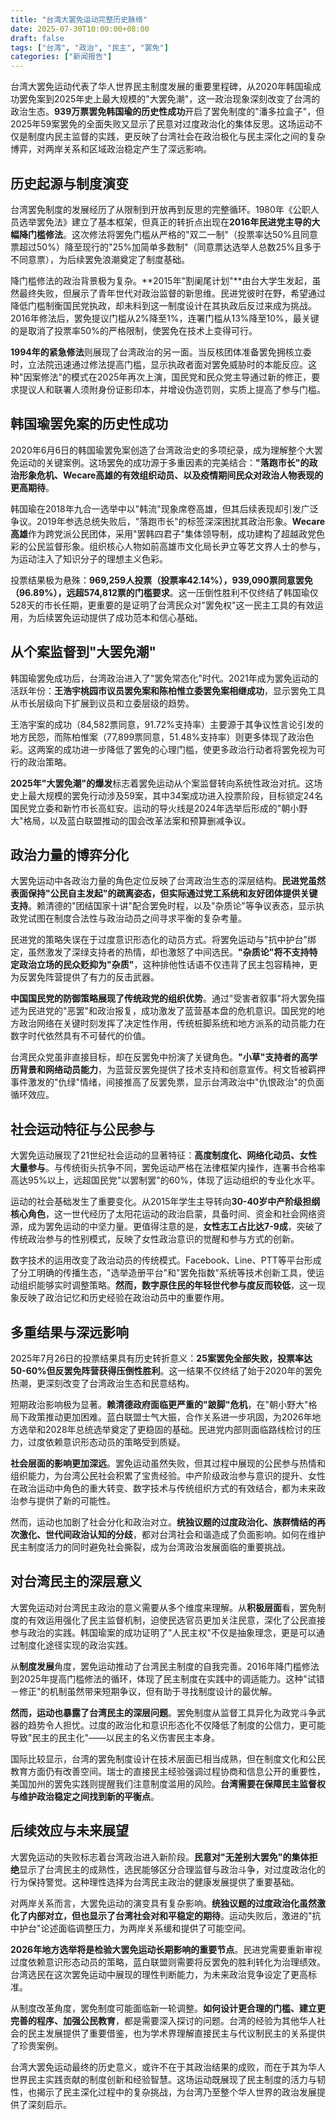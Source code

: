```yaml
---
title: "台湾大罢免运动完整历史脉络"
date: 2025-07-30T10:00:00+08:00
draft: false
tags: ["台湾", "政治", "民主", "罢免"]
categories: ["新闻报告"]
---
```


台湾大罢免运动代表了华人世界民主制度发展的重要里程碑，从2020年韩国瑜成功罢免案到2025年史上最大规模的"大罢免潮"，这一政治现象深刻改变了台湾的政治生态。**939万票罢免韩国瑜的历史性成功**开启了罢免制度的"潘多拉盒子"，但2025年59案罢免的全面失败又显示了民意对过度政治化的集体反思。这场运动不仅是制度内民主监督的实践，更反映了台湾社会在政治极化与民主深化之间的复杂博弈，对两岸关系和区域政治稳定产生了深远影响。

## 历史起源与制度演变

台湾罢免制度的发展经历了从限制到开放再到反思的完整循环。1980年《公职人员选举罢免法》建立了基本框架，但真正的转折点出现在**2016年民进党主导的大幅降门槛修法**。这次修法将罢免门槛从严格的"双二一制"（投票率达50%且同意票超过50%）降至现行的"25%加简单多数制"（同意票达选举人总数25%且多于不同意票），为后续罢免浪潮奠定了制度基础。

降门槛修法的政治背景极为复杂。**2015年"割阑尾计划"**由台大学生发起，虽然最终失败，但展示了青年世代对政治监督的新思维。民进党彼时在野，希望通过降低门槛制衡国民党执政，却未料到这一制度设计在其执政后反过来成为挑战。2016年修法后，罢免提议门槛从2%降至1%，连署门槛从13%降至10%，最关键的是取消了投票率50%的严格限制，使罢免在技术上变得可行。

**1994年的紧急修法**则展现了台湾政治的另一面。当反核团体准备罢免拥核立委时，立法院迅速通过修法提高门槛，显示执政者面对罢免威胁时的本能反应。这种"因案修法"的模式在2025年再次上演，国民党和民众党主导通过新的修正，要求提议人和联署人须附身份证影印本，并增设伪造罚则，实质上提高了参与门槛。

## 韩国瑜罢免案的历史性成功

2020年6月6日的韩国瑜罢免案创造了台湾政治史的多项纪录，成为理解整个大罢免运动的关键案例。这场罢免的成功源于多重因素的完美结合：**"落跑市长"的政治形象危机、Wecare高雄的有效组织动员、以及疫情期间民众对政治人物表现的更高期待**。

韩国瑜在2018年九合一选举中以"韩流"现象席卷高雄，但其后续表现却引发广泛争议。2019年参选总统失败后，"落跑市长"的标签深深困扰其政治形象。**Wecare高雄**作为跨党派公民团体，采用"罢韩四君子"集体领导制，成功建构了超越政党色彩的公民监督形象。组织核心人物如前高雄市文化局长尹立等艺文界人士的参与，为运动注入了知识分子的理想主义色彩。

投票结果极为悬殊：**969,259人投票（投票率42.14%），939,090票同意罢免（96.89%），远超574,812票的门槛要求**。这一压倒性胜利不仅终结了韩国瑜仅528天的市长任期，更重要的是证明了台湾民众对"罢免权"这一民主工具的有效运用，为后续罢免运动提供了成功范本和信心基础。

## 从个案监督到"大罢免潮"

韩国瑜罢免成功后，台湾政治进入了"罢免常态化"时代。2021年成为罢免运动的活跃年份：**王浩宇桃园市议员罢免案和陈柏惟立委罢免案相继成功**，显示罢免工具从市长层级向下扩展到议员和立委层级的趋势。

王浩宇案的成功（84,582票同意，91.72%支持率）主要源于其争议性言论引发的地方民怨，而陈柏惟案（77,899票同意，51.48%支持率）则更多体现了政治色彩。这两案的成功进一步降低了罢免的心理门槛，使更多政治行动者将罢免视为可行的政治策略。

**2025年"大罢免潮"的爆发**标志着罢免运动从个案监督转向系统性政治对抗。这场史上最大规模的罢免行动涉及59案，其中34案成功进入投票阶段，目标锁定24名国民党立委和新竹市长高虹安。运动的导火线是2024年选举后形成的"朝小野大"格局，以及蓝白联盟推动的国会改革法案和预算删减争议。

## 政治力量的博弈分化

大罢免运动中各政治力量的角色定位反映了台湾政治生态的深层结构。**民进党虽然表面保持"公民自主发起"的疏离姿态，但实际通过党工系统和友好团体提供关键支持**。赖清德的"团结国家十讲"配合罢免时程，以及"杂质论"等争议表态，显示执政党试图在制度合法性与政治动员之间寻求平衡的复杂考量。

民进党的策略失误在于过度意识形态化的动员方式。将罢免运动与"抗中护台"绑定，虽然激发了深绿支持者的热情，却也激怒了中间选民。**"杂质论"将不支持特定政治立场的民众贬抑为"杂质"**，这种排他性话语不仅违背了民主包容精神，更为反罢免阵营提供了有力的反击武器。

**中国国民党的防御策略展现了传统政党的组织优势**。通过"受害者叙事"将大罢免描述为民进党的"恶罢"和政治报复，成功激发了蓝营基本盘的危机意识。国民党的地方政治网络在关键时刻发挥了决定性作用，传统桩脚系统和地方派系的动员能力在数字时代依然具有不可替代的价值。

台湾民众党虽非直接目标，却在反罢免中扮演了关键角色。**"小草"支持者的高学历背景和网络动员能力**，为蓝营反罢免提供了技术支持和创意宣传。柯文哲被羁押事件激发的"仇绿"情绪，间接推高了反罢免票，显示台湾政治中"仇恨政治"的负面循环效应。

## 社会运动特征与公民参与

大罢免运动展现了21世纪社会运动的显著特征：**高度制度化、网络化动员、女性大量参与**。与传统街头抗争不同，罢免运动严格在法律框架内操作，连署书合格率高达95%以上，远超国民党"以罢制罢"的60%，体现了运动组织的专业化水平。

运动的社会基础发生了重要变化。从2015年学生主导转向**30-40岁中产阶级担纲核心角色**，这一世代经历了太阳花运动的政治启蒙，具备时间、资金和社会网络资源，成为罢免运动的中坚力量。更值得注意的是，**女性志工占比达7-9成**，突破了传统政治参与的性别模式，反映了女性政治意识的觉醒和参与方式的创新。

数字技术的运用改变了政治动员的传统模式。Facebook、Line、PTT等平台形成了分工明确的传播生态，"选举造册平台"和"罢免指数"系统等技术创新工具，使运动组织能够实时调整策略。**然而，数字原住民的年轻世代参与度反而较低**，这一现象反映了政治记忆和历史经验在政治动员中的重要作用。

## 多重结果与深远影响

2025年7月26日的投票结果具有历史转折意义：**25案罢免全部失败，投票率达50-60%但反罢免阵营获得压倒性胜利**。这一结果不仅终结了始于2020年的罢免热潮，更深刻改变了台湾政治生态和民意结构。

短期政治影响极为显著。**赖清德政府面临更严重的"跛脚"危机**，在"朝小野大"格局下政策推动更加困难。蓝白联盟士气大振，合作关系进一步巩固，为2026年地方选举和2028年总统选举奠定了更稳固的基础。民进党内部则面临路线检讨的压力，过度依赖意识形态动员的策略受到质疑。

**社会层面的影响更加深远**。罢免运动虽然失败，但其过程中展现的公民参与热情和组织能力，为台湾公民社会积累了宝贵经验。中产阶级政治参与意识的提升、女性在政治运动中角色的重大转变、数字技术与传统组织方式的有效结合，都为未来政治参与提供了新的可能性。

然而，运动也加剧了社会分化和政治对立。**统独议题的过度政治化、族群情结的再次激化、世代间政治认知的分歧**，都对台湾社会和谐造成了负面影响。如何在维护民主制度活力的同时避免社会撕裂，成为台湾政治发展面临的重要挑战。

## 对台湾民主的深层意义

大罢免运动对台湾民主政治的意义需要从多个维度来理解。从**积极层面**看，罢免制度的有效运用强化了民主监督机制，迫使民选官员更加关注民意，深化了公民直接参与政治的实践。韩国瑜案的成功证明了"人民主权"不仅是抽象理念，更是可以通过制度化途径实现的政治实践。

从**制度发展**角度，罢免运动推动了台湾民主制度的自我完善。2016年降门槛修法到2025年提高门槛修法的循环，体现了民主制度在实践中的调适能力。这种"试错－修正"的机制虽然带来短期争议，但有助于寻找制度设计的最优解。

**然而，运动也暴露了台湾民主的深层问题**。罢免制度从监督工具异化为政党斗争武器的趋势令人担忧。过度的政治化和意识形态化不仅降低了制度的公信力，更可能导致"民主的民主化"——以民主的名义伤害民主本身。

国际比较显示，台湾的罢免制度设计在技术层面已相当成熟，但在制度文化和公民教育方面仍有改善空间。瑞士的直接民主经验强调过程协商和信息公开的重要性，美国加州的罢免实践则提醒我们注意制度滥用的风险。**台湾需要在保障民主监督权与维护政治稳定之间找到新的平衡点**。

## 后续效应与未来展望

大罢免运动的失败标志着台湾政治进入新阶段。**民意对"无差别大罢免"的集体拒绝**显示了台湾民主的成熟性，选民能够区分合理监督与政治斗争，对过度政治化的行为保持警觉。这种理性选择为台湾民主政治的健康发展提供了重要基础。

对两岸关系而言，大罢免运动的演变具有复杂影响。**统独议题的过度政治化虽然激化了内部对立，但也显示了台湾社会对和平稳定的期待**。运动失败后，激进的"抗中护台"论述面临调整压力，为两岸关系缓和提供了可能空间。

**2026年地方选举将是检验大罢免运动长期影响的重要节点**。民进党需要重新审视过度依赖意识形态动员的策略，蓝白联盟则需要将反罢免的胜利转化为治理绩效。台湾选民在这次罢免运动中展现的理性判断能力，为未来政治竞争设定了更高标准。

从制度改革角度，罢免制度可能面临新一轮调整。**如何设计更合理的门槛、建立更完善的程序、加强公民教育**，都是需要深入探讨的问题。台湾的经验为其他华人社会的民主发展提供了重要借鉴，也为学术界理解直接民主与代议制民主的关系提供了珍贵案例。

台湾大罢免运动最终的历史意义，或许不在于其政治结果的成败，而在于其为华人世界民主实践贡献的制度创新和经验智慧。这场运动既展现了民主制度的活力与韧性，也揭示了民主深化过程中的复杂挑战，为台湾乃至整个华人世界的政治发展提供了深刻启示。